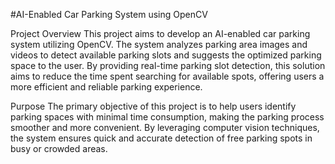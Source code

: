 #AI-Enabled Car Parking System using OpenCV

Project Overview
This project aims to develop an AI-enabled car parking system utilizing OpenCV. The system analyzes parking area images and videos to detect available parking slots and suggests the optimized parking space to the user. By providing real-time parking slot detection, this solution aims to reduce the time spent searching for available spots, offering users a more efficient and reliable parking experience.


Purpose
The primary objective of this project is to help users identify parking spaces with minimal time consumption, making the parking process smoother and more convenient. By leveraging computer vision techniques, the system ensures quick and accurate detection of free parking spots in busy or crowded areas.
